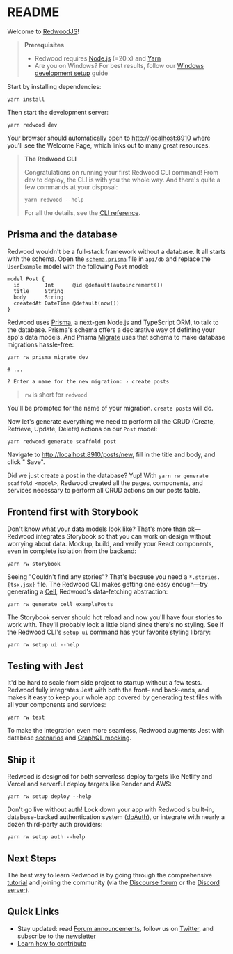 # README

Welcome to [RedwoodJS](https://redwoodjs.com)!

> **Prerequisites**
>
> - Redwood requires [Node.js](https://nodejs.org/en/) (=20.x) and [Yarn](https://yarnpkg.com/)
> - Are you on Windows? For best results, follow
    our [Windows development setup](https://redwoodjs.com/docs/how-to/windows-development-setup) guide

Start by installing dependencies:

```
yarn install
```

Then start the development server:

```
yarn redwood dev
```

Your browser should automatically open to [http://localhost:8910](http://localhost:8910) where you'll see the Welcome
Page, which links out to many great resources.

> **The Redwood CLI**
>
> Congratulations on running your first Redwood CLI command! From dev to deploy, the CLI is with you the whole way. And
> there's quite a few commands at your disposal:
>
> ```
> yarn redwood --help
> ```
>
> For all the details, see the [CLI reference](https://redwoodjs.com/docs/cli-commands).

## Prisma and the database

Redwood wouldn't be a full-stack framework without a database. It all starts with the schema. Open
the [`schema.prisma`](api/db/schema.prisma) file in `api/db` and replace the `UserExample` model with the
following `Post` model:

```prisma
model Post {
  id        Int      @id @default(autoincrement())
  title     String
  body      String
  createdAt DateTime @default(now())
}
```

Redwood uses [Prisma](https://www.prisma.io/), a next-gen Node.js and TypeScript ORM, to talk to the database. Prisma's
schema offers a declarative way of defining your app's data models. And Prisma [Migrate](https://www.prisma.io/migrate)
uses that schema to make database migrations hassle-free:

```
yarn rw prisma migrate dev

# ...

? Enter a name for the new migration: › create posts
```

> `rw` is short for `redwood`

You'll be prompted for the name of your migration. `create posts` will do.

Now let's generate everything we need to perform all the CRUD (Create, Retrieve, Update, Delete) actions on our `Post`
model:

```
yarn redwood generate scaffold post
```

Navigate to [http://localhost:8910/posts/new](http://localhost:8910/posts/new), fill in the title and body, and click "
Save".

Did we just create a post in the database? Yup! With `yarn rw generate scaffold <model>`, Redwood created all the pages,
components, and services necessary to perform all CRUD actions on our posts table.

## Frontend first with Storybook

Don't know what your data models look like? That's more than ok—Redwood integrates Storybook so that you can work on
design without worrying about data. Mockup, build, and verify your React components, even in complete isolation from the
backend:

```
yarn rw storybook
```

Seeing "Couldn't find any stories"? That's because you need a `*.stories.{tsx,jsx}` file. The Redwood CLI makes getting
one easy enough—try generating a [Cell](https://redwoodjs.com/docs/cells), Redwood's data-fetching abstraction:

```
yarn rw generate cell examplePosts
```

The Storybook server should hot reload and now you'll have four stories to work with. They'll probably look a little
bland since there's no styling. See if the Redwood CLI's `setup ui` command has your favorite styling library:

```
yarn rw setup ui --help
```

## Testing with Jest

It'd be hard to scale from side project to startup without a few tests. Redwood fully integrates Jest with both the
front- and back-ends, and makes it easy to keep your whole app covered by generating test files with all your components
and services:

```
yarn rw test
```

To make the integration even more seamless, Redwood augments Jest with
database [scenarios](https://redwoodjs.com/docs/testing#scenarios)
and [GraphQL mocking](https://redwoodjs.com/docs/testing#mocking-graphql-calls).

## Ship it

Redwood is designed for both serverless deploy targets like Netlify and Vercel and serverful deploy targets like Render
and AWS:

```
yarn rw setup deploy --help
```

Don't go live without auth! Lock down your app with Redwood's built-in, database-backed authentication
system ([dbAuth](https://redwoodjs.com/docs/authentication#self-hosted-auth-installation-and-setup)), or integrate with
nearly a dozen third-party auth providers:

```
yarn rw setup auth --help
```

## Next Steps

The best way to learn Redwood is by going through the
comprehensive [tutorial](https://redwoodjs.com/docs/tutorial/foreword) and joining the community (via
the [Discourse forum](https://community.redwoodjs.com) or the [Discord server](https://discord.gg/redwoodjs)).

## Quick Links

- Stay updated: read [Forum announcements](https://community.redwoodjs.com/c/announcements/5), follow us
  on [Twitter](https://twitter.com/redwoodjs), and subscribe to the [newsletter](https://redwoodjs.com/newsletter)
- [Learn how to contribute](https://redwoodjs.com/docs/contributing)
